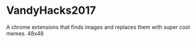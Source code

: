 # VandyHacks2017
A chrome extensions that finds images and replaces them with super cool memes. 
48x48
